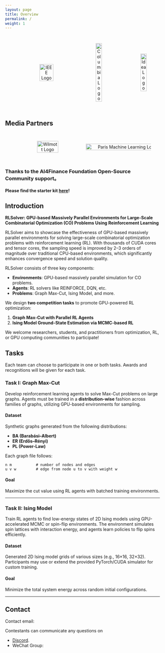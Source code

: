 ```yaml
---
layout: page
title: Overview
permalink: /
weight: 1
---
```


<div style="text-align: center; display: flex; width: 100%; justify-content: space-evenly; align-items: center; gap: 1em; padding: 2em">
  <img style="width: 30%;" src="https://github.com/Open-Finance-Lab/FinRL_Contest_2025/blob/main/docs/assets/logos/ieee-logo.png?raw=true" alt="IEEE Logo">
  <img style="width: 20%;" src="https://github.com/Open-Finance-Lab/FinRL_Contest_2025/blob/main/docs/assets/logos/columbiau.jpeg?raw=true" alt="Columbia Logo">
  <img style="width: 20%;" src="https://github.com/Open-Finance-Lab/FinRL_Contest_2025/blob/main/docs/assets/logos/idea.jpeg?raw=true" alt="Idea Logo">
</div>

## Media Partners 
<div style="text-align: center; display: flex; width: 100%; justify-content: space-evenly; align-items: center; gap: 1em; padding: 2em">
  <!-- Wilmott Logo -->
  <a href="https://wilmott.com/" target="_blank">
      <img style="width: 80%;" src="https://github.com/Open-Finance-Lab/FinRL_Contest_2025/blob/main/docs/assets/logos/Wilmott.jpg?raw=true" alt="Wilmott Logo">
  </a>

  <!-- Paris Machine Learning Logo (Same size as PyQuant News) -->
  <a href="http://parismlgroup.org/" target="_blank">
      <img style="width: 120%;" src="https://github.com/Open-Finance-Lab/FinRL_Contest_2025/blob/main/docs/assets/logos/paris_machine_learning_new.png?raw=true" alt="Paris Machine Learning Logo">
  </a>
</div>

### Thanks to the AI4Finance Foundation Open-Source Community support。

#### Please find the starter kit [here](https://github.com/Open-Finance-Lab/RLSolver_Competition_2025)!

## Introduction

**RLSolver: GPU-based Massively Parallel Environments for Large-Scale Combinatorial Optimization (CO) Problems Using Reinforcement Learning**

RLSolver aims to showcase the effectiveness of GPU-based massively parallel environments for solving large-scale combinatorial optimization problems with reinforcement learning (RL). With thousands of CUDA cores and tensor cores, the sampling speed is improved by 2–3 orders of magnitude over traditional CPU-based environments, which significantly enhances convergence speed and solution quality.

RLSolver consists of three key components:
- **Environments**: GPU-based massively parallel simulation for CO problems.
- **Agents**: RL solvers like REINFORCE, DQN, etc.
- **Problems**: Graph Max-Cut, Ising Model, and more.

We design **two competition tasks** to promote GPU-powered RL optimization:
1. **Graph Max-Cut with Parallel RL Agents**
2. **Ising Model Ground-State Estimation via MCMC-based RL**

We welcome researchers, students, and practitioners from optimization, RL, or GPU computing communities to participate!


## Tasks

Each team can choose to participate in one or both tasks. Awards and recognitions will be given for each task.

### Task I: Graph Max-Cut

Develop reinforcement learning agents to solve Max-Cut problems on large graphs. Agents must be trained in a **distribution-wise** fashion across families of graphs, utilizing GPU-based environments for sampling.

#### Dataset

Synthetic graphs generated from the following distributions:
- **BA (Barabási–Albert)**
- **ER (Erdős–Rényi)**
- **PL (Power-Law)**

Each graph file follows:

```
n m           # number of nodes and edges  
u v w         # edge from node u to v with weight w  
```

#### Goal

Maximize the cut value using RL agents with batched training environments.

---

### Task II: Ising Model

Train RL agents to find low-energy states of 2D Ising models using GPU-accelerated MCMC or spin-flip environments. The environment simulates spin lattices with interaction energy, and agents learn policies to flip spins efficiently.

#### Dataset

Generated 2D Ising model grids of various sizes (e.g., 16×16, 32×32). Participants may use or extend the provided PyTorch/CUDA simulator for custom training.

#### Goal

Minimize the total system energy across random initial configurations.

---


## Contact
Contact email: 

Contestants can communicate any questions on 
* [Discord](TBD).
* WeChat Group:
<div style="text-align: center; display: flex; width: 100%; justify-content: space-evenly; align-items: left; gap: 1em; padding: 2em">
</div>




